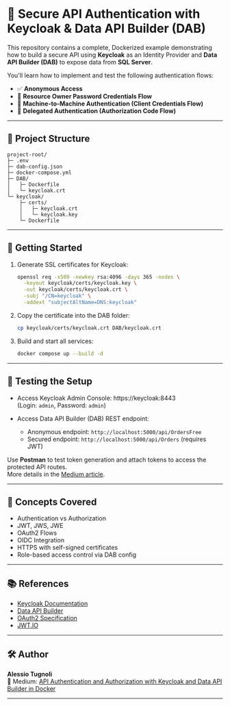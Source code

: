 # 🔐 Secure API Authentication with Keycloak & Data API Builder (DAB)

This repository contains a complete, Dockerized example demonstrating how to build a secure API using **Keycloak** as an Identity Provider and **Data API Builder (DAB)** to expose data from **SQL Server**.

You'll learn how to implement and test the following authentication flows:

- ✅ **Anonymous Access**  
- 🔑 **Resource Owner Password Credentials Flow**  
- 🤖 **Machine-to-Machine Authentication (Client Credentials Flow)**  
- 🙋 **Delegated Authentication (Authorization Code Flow)**

---

## 🧱 Project Structure

```
project-root/
├─ .env
├─ dab-config.json
├─ docker-compose.yml
├─ DAB/
│   ├─ Dockerfile
│   └─ keycloak.crt
└─ keycloak/
    ├─ certs/
    │   ├─ keycloak.crt
    │   └─ keycloak.key
    └─ Dockerfile
```

---

## 🚀 Getting Started

1. Generate SSL certificates for Keycloak:
   ```bash
   openssl req -x509 -newkey rsa:4096 -days 365 -nodes \
     -keyout keycloak/certs/keycloak.key \
     -out keycloak/certs/keycloak.crt \
     -subj "/CN=keycloak" \
     -addext "subjectAltName=DNS:keycloak"
   ```

2. Copy the certificate into the DAB folder:
   ```bash
   cp keycloak/certs/keycloak.crt DAB/keycloak.crt
   ```

3. Build and start all services:
   ```bash
   docker compose up --build -d
   ```

---

## 🧪 Testing the Setup

- Access Keycloak Admin Console: https://keycloak:8443  
  (Login: `admin`, Password: `admin`)

- Access Data API Builder (DAB) REST endpoint:  
  - Anonymous endpoint: `http://localhost:5000/api/OrdersFree`  
  - Secured endpoint: `http://localhost:5000/api/Orders` (requires JWT)

Use **Postman** to test token generation and attach tokens to access the protected API routes.  
More details in the [Medium article](https://medium.com/@tugnolialessio).

---

## 🧠 Concepts Covered

- Authentication vs Authorization
- JWT, JWS, JWE
- OAuth2 Flows
- OIDC Integration
- HTTPS with self-signed certificates
- Role-based access control via DAB config

---

## 📚 References

- [Keycloak Documentation](https://www.keycloak.org/documentation)
- [Data API Builder](https://learn.microsoft.com/en-us/azure/data-api-builder/)
- [OAuth2 Specification](https://oauth.net/2/)
- [JWT.IO](https://jwt.io/)

---

## 🛠 Author

**Alessio Tugnoli**  
📝 Medium: [API Authentication and Authorization with Keycloak and Data API Builder in Docker](https://medium.com/@tugnolialessio/api-authentication-and-authorization-with-keycloak-and-data-api-builder-in-docker-91ad6cf20a45)

---
